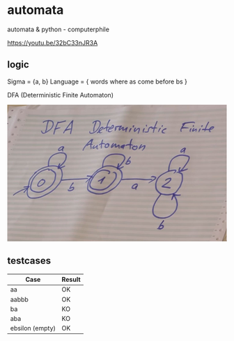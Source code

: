 # automata

automata & python - computerphile

https://youtu.be/32bC33nJR3A


## logic

Sigma = {a, b}
Language = { words where as come before bs }

DFA (Deterministic Finite Automaton)

![dfa image](images/dfa.png)



## testcases

| Case            | Result |
| --------------- | ------ |
| aa              | OK     |
| aabbb           | OK     |
| ba              | KO     |
| aba             | KO     |
| ebsilon (empty) | OK     |

